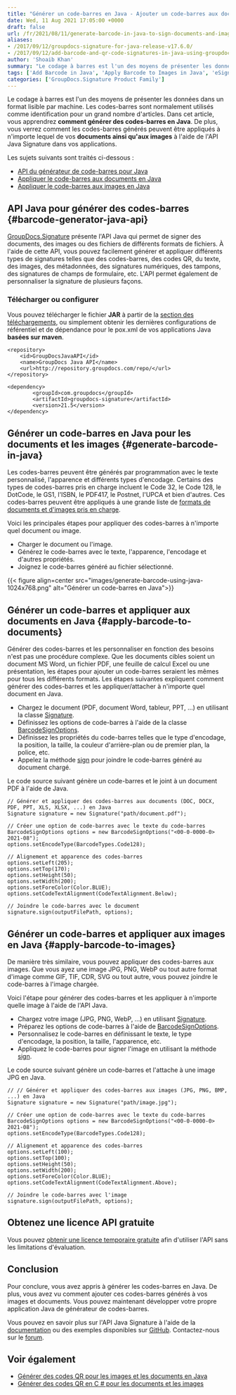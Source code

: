 ```yaml
---
title: "Générer un code-barres en Java - Ajouter un code-barres aux documents et aux images"
date: Wed, 11 Aug 2021 17:05:00 +0000
draft: false
url: /fr/2021/08/11/generate-barcode-in-java-to-sign-documents-and-images/
aliases:
- /2017/09/12/groupdocs-signature-for-java-release-v17.6.0/
- /2017/09/12/add-barcode-and-qr-code-signatures-in-java-using-groupdocs-signature/
author: 'Shoaib Khan'
summary: "Le codage à barres est l'un des moyens de présenter les données dans un format lisible par machine. Les codes-barres sont normalement utilisés comme identification pour un grand nombre d'articles. Dans cet article, vous apprendrez **comment générer des codes-barres en Java**. De plus, vous verrez comment les codes-barres générés peuvent être appliqués à n'importe lequel de vos **documents ainsi qu'aux images** à l'aide de l'API Java Signature dans vos applications."
tags: ['Add Barcode in Java', 'Apply Barcode to Images in Java', 'eSigning with Java', 'Generate Barcode in Java', 'Sign Documents in Java', 'Sign Documents with Barcode in Java', 'Sign Images with Barcode in Java']
categories: ['GroupDocs.Signature Product Family']
---
```


Le codage à barres est l'un des moyens de présenter les données dans un format lisible par machine. Les codes-barres sont normalement utilisés comme identification pour un grand nombre d'articles. Dans cet article, vous apprendrez **comment générer des codes-barres en Java**. De plus, vous verrez comment les codes-barres générés peuvent être appliqués à n'importe lequel de vos **documents ainsi qu'aux images** à l'aide de l'API Java Signature dans vos applications.

Les sujets suivants sont traités ci-dessous :

* [API du générateur de code-barres pour Java][1]
* [Appliquer le code-barres aux documents en Java][2]
* [Appliquer le code-barres aux images en Java][3]

## API Java pour générer des codes-barres {#barcode-generator-java-api}

[GroupDocs.Signature][4] présente l'API Java qui permet de signer des documents, des images ou des fichiers de différents formats de fichiers. À l'aide de cette API, vous pouvez facilement générer et appliquer différents types de signatures telles que des codes-barres, des codes QR, du texte, des images, des métadonnées, des signatures numériques, des tampons, des signatures de champs de formulaire, etc. L'API permet également de personnaliser la signature de plusieurs façons.

### Télécharger ou configurer

Vous pouvez télécharger le fichier **JAR** à partir de la [section des téléchargements][5], ou simplement obtenir les dernières configurations de référentiel et de dépendance pour le pox.xml de vos applications Java **basées sur maven**.

```
<repository>
	<id>GroupDocsJavaAPI</id>
	<name>GroupDocs Java API</name>
	<url>http://repository.groupdocs.com/repo/</url>
</repository>
```
```
<dependency>
        <groupId>com.groupdocs</groupId>
        <artifactId>groupdocs-signature</artifactId>
        <version>21.5</version> 
</dependency>
```

## Générer un code-barres en Java pour les documents et les images {#generate-barcode-in-java}

Les codes-barres peuvent être générés par programmation avec le texte personnalisé, l'apparence et différents types d'encodage. Certains des types de codes-barres pris en charge incluent le Code 32, le Code 128, le DotCode, le GS1, l'ISBN, le PDF417, le Postnet, l'UPCA et bien d'autres. Ces codes-barres peuvent être appliqués à une grande liste de [formats de documents et d'images pris en charge][6].

Voici les principales étapes pour appliquer des codes-barres à n'importe quel document ou image.

* Charger le document ou l'image.
* Générez le code-barres avec le texte, l'apparence, l'encodage et d'autres propriétés.
* Joignez le code-barres généré au fichier sélectionné.



{{< figure align=center src="images/generate-barcode-using-java-1024x768.png" alt="Générer un code-barres en Java">}}


## Générer un code-barres et appliquer aux documents en Java {#apply-barcode-to-documents}

Générer des codes-barres et les personnaliser en fonction des besoins n'est pas une procédure complexe. Que les documents cibles soient un document MS Word, un fichier PDF, une feuille de calcul Excel ou une présentation, les étapes pour ajouter un code-barres seraient les mêmes pour tous les différents formats. Les étapes suivantes expliquent comment générer des codes-barres et les appliquer/attacher à n'importe quel document en Java.

* Chargez le document (PDF, document Word, tableur, PPT, …) en utilisant la classe [Signature][7].
* Définissez les options de code-barres à l'aide de la classe [BarcodeSignOptions][8].
* Définissez les propriétés du code-barres telles que le type d'encodage, la position, la taille, la couleur d'arrière-plan ou de premier plan, la police, etc.
* Appelez la méthode [sign][9] pour joindre le code-barres généré au document chargé.

Le code source suivant génère un code-barres et le joint à un document PDF à l'aide de Java.

```
// Générer et appliquer des codes-barres aux documents (DOC, DOCX, PDF, PPT, XLS, XLSX, ...) en Java
Signature signature = new Signature("path/document.pdf");

// Créer une option de code-barres avec le texte du code-barres
BarcodeSignOptions options = new BarcodeSignOptions("<00-0-0000-0> 2021-08");
options.setEncodeType(BarcodeTypes.Code128);

// Alignement et apparence des codes-barres
options.setLeft(205);
options.setTop(170);
options.setHeight(50);
options.setWidth(200);
options.setForeColor(Color.BLUE);
options.setCodeTextAlignment(CodeTextAlignment.Below);

// Joindre le code-barres avec le document
signature.sign(outputFilePath, options);
```

## Générer un code-barres et appliquer aux images en Java {#apply-barcode-to-images}

De manière très similaire, vous pouvez appliquer des codes-barres aux images. Que vous ayez une image JPG, PNG, WebP ou tout autre format d'image comme GIF, TIF, CDR, SVG ou tout autre, vous pouvez joindre le code-barres à l'image chargée.

Voici l'étape pour générer des codes-barres et les appliquer à n'importe quelle image à l'aide de l'API Java.

* Chargez votre image (JPG, PNG, WebP, …) en utilisant [Signature][10].
* Préparez les options de code-barres à l'aide de [BarcodeSignOptions][11].
* Personnalisez le code-barres en définissant le texte, le type d'encodage, la position, la taille, l'apparence, etc.
* Appliquez le code-barres pour signer l'image en utilisant la méthode [sign][12].

Le code source suivant génère un code-barres et l'attache à une image JPG en Java.

```
// // Générer et appliquer des codes-barres aux images (JPG, PNG, BMP, ...) en Java
Signature signature = new Signature("path/image.jpg");

// Créer une option de code-barres avec le texte du code-barres
BarcodeSignOptions options = new BarcodeSignOptions("<00-0-0000-0> 2021-08");
options.setEncodeType(BarcodeTypes.Code128);

// Alignement et apparence des codes-barres
options.setLeft(100);
options.setTop(100);
options.setHeight(50);
options.setWidth(200);
options.setForeColor(Color.BLUE);
options.setCodeTextAlignment(CodeTextAlignment.Above);

// Joindre le code-barres avec l'image
signature.sign(outputFilePath, options);
```

## Obtenez une licence API gratuite

Vous pouvez [obtenir une licence temporaire gratuite][13] afin d'utiliser l'API sans les limitations d'évaluation.

## Conclusion

Pour conclure, vous avez appris à générer les codes-barres en Java. De plus, vous avez vu comment ajouter ces codes-barres générés à vos images et documents. Vous pouvez maintenant développer votre propre application Java de générateur de codes-barres.

Vous pouvez en savoir plus sur l'API Java Signature à l'aide de la [documentation][14] ou des exemples disponibles sur [GitHub][15]. Contactez-nous sur le [forum][16].

## Voir également

* [Générer des codes QR pour les images et les documents en Java][17]
* [Générer des codes QR en C # pour les documents et les images][18]







[1]: #barcode-generator-java-api
[2]: #apply-barcode-to-documents
[3]: #apply-barcode-to-images
[4]: https://products.groupdocs.com/signature/
[5]: https://downloads.groupdocs.com/signature
[6]: https://docs.groupdocs.com/signature/java/supported-document-formats/
[7]: https://apireference.groupdocs.com/java/signature/com.groupdocs.signature/Signature
[8]: https://apireference.groupdocs.com/signature/java/com.groupdocs.signature.options.sign/BarcodeSignOptions
[9]: https://apireference.groupdocs.com/signature/java/com.groupdocs.signature/Signature#sign(java.io.OutputStream,%20com.groupdocs.signature.options.sign.SignOptions)
[10]: https://apireference.groupdocs.com/java/signature/com.groupdocs.signature/Signature
[11]: https://apireference.groupdocs.com/signature/java/com.groupdocs.signature.options.sign/BarcodeSignOptions
[12]: https://apireference.groupdocs.com/signature/java/com.groupdocs.signature/Signature#sign(java.io.OutputStream,%20com.groupdocs.signature.options.sign.SignOptions)
[13]: https://purchase.groupdocs.com/temporary-license
[14]: https://docs.groupdocs.com/signature/java/
[15]: https://github.com/groupdocs-signature
[16]: https://forum.groupdocs.com/
[17]: https://blog.groupdocs.com/2021/02/19/generate-qr-codes-in-java-to-sign-documents-and-images/
[18]: https://blog.groupdocs.com/2021/01/27/generate-qr-codes-in-csharp-to-sign-documents-and-images/


